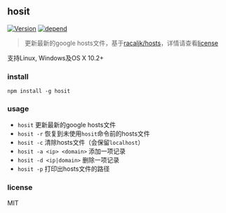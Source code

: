 ## hosit

[![Version](https://img.shields.io/npm/v/hosit.svg "version")](https://www.npmjs.com/package/hosit)
[![depend](https://david-dm.org/lovetingyuan/hosit/status.svg "dependencies")](https://david-dm.org/lovetingyuan/hosit)

>更新最新的google hosts文件，基于[racaljk/hosts](https://github.com/racaljk/hosts)，详情请查看[license](https://github.com/racaljk/hosts#license)

支持Linux, Windows及OS X 10.2+

### install
`npm install -g hosit`

### usage
* `hosit` 更新最新的google hosts文件
* `hosit -r` 恢复到未使用`hosit`命令前的hosts文件
* `hosit -c` 清除hosts文件（会保留`localhost`）
* `hosit -a <ip> <domain>` 添加一项记录
* `hosit -d <ip|domain>` 删除一项记录
* `hosit -p` 打印出hosts文件的路径

### license
MIT
